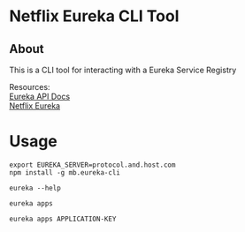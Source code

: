 # Netflix Eureka CLI Tool

## About
This is a CLI tool for interacting with a Eureka Service Registry

Resources:  
[Eureka API Docs](https://github.com/Netflix/eureka/wiki/Eureka-REST-operations)  
[Netflix Eureka](https://github.com/Netflix/eureka)

# Usage
```
export EUREKA_SERVER=protocol.and.host.com
npm install -g mb.eureka-cli

eureka --help

eureka apps

eureka apps APPLICATION-KEY


```


